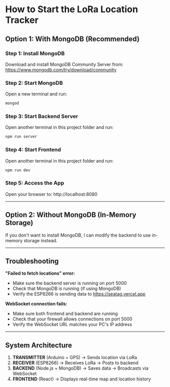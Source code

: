 # How to Start the LoRa Location Tracker

## Option 1: With MongoDB (Recommended)

### Step 1: Install MongoDB
Download and install MongoDB Community Server from:
https://www.mongodb.com/try/download/community

### Step 2: Start MongoDB
Open a new terminal and run:
```bash
mongod
```

### Step 3: Start Backend Server
Open another terminal in this project folder and run:
```bash
npm run server
```

### Step 4: Start Frontend
Open another terminal in this project folder and run:
```bash
npm run dev
```

### Step 5: Access the App
Open your browser to: http://localhost:8080

---

## Option 2: Without MongoDB (In-Memory Storage)

If you don't want to install MongoDB, I can modify the backend to use in-memory storage instead.

---

## Troubleshooting

**"Failed to fetch locations" error:**
- Make sure the backend server is running on port 5000
- Check that MongoDB is running (if using MongoDB)
- Verify the ESP8266 is sending data to https://seatag.vercel.app

**WebSocket connection fails:**
- Make sure both frontend and backend are running
- Check that your firewall allows connections on port 5000
- Verify the WebSocket URL matches your PC's IP address

---

## System Architecture

1. **TRANSMITTER** (Arduino + GPS) → Sends location via LoRa
2. **RECEIVER** (ESP8266) → Receives LoRa → Posts to backend
3. **BACKEND** (Node.js + MongoDB) → Saves data → Broadcasts via WebSocket
4. **FRONTEND** (React) → Displays real-time map and location history
